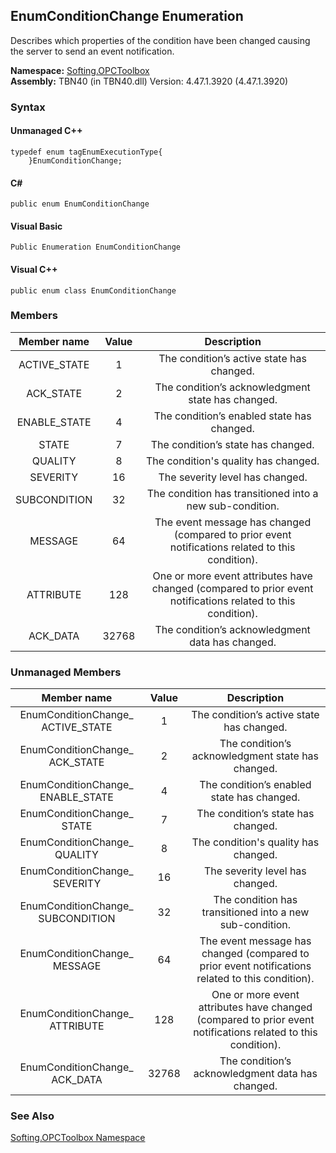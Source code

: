 ## **EnumConditionChange Enumeration**


Describes which properties of the condition have been changed causing the server to send an event notification.

**Namespace:** [Softing.OPCToolbox](N_Softing_OPCToolbox.htm)  
**Assembly:** TBN40 (in TBN40.dll) Version: 4.47.1.3920 (4.47.1.3920)

### Syntax

#### Unmanaged C++
```
typedef enum tagEnumExecutionType{  
	}EnumConditionChange;
```
#### C#
```
public enum EnumConditionChange
```

#### Visual Basic
```
Public Enumeration EnumConditionChange
```
#### Visual C++
```
public enum class EnumConditionChange
```

### Members
**Member name**|**Value**|**Description**
:-----:|:-----:|:-----:
ACTIVE\_STATE|1|The condition’s active state has changed.
ACK\_STATE|2|The condition’s acknowledgment state has changed.
ENABLE\_STATE|4|The condition’s enabled state has changed.
STATE|7|The condition’s state has changed.
QUALITY|8|The condition's quality has changed.
SEVERITY|16|The severity level has changed.
SUBCONDITION|32|The condition has transitioned into a new sub-condition.
MESSAGE|64|The event message has changed (compared to prior event notifications related to this condition).
ATTRIBUTE|128|One or more event attributes have changed (compared to prior event notifications related to this condition).
ACK\_DATA|32768|The condition’s acknowledgment data has changed.

### Unmanaged Members
**Member name**|**Value**|**Description**
:-----:|:-----:|:-----:
EnumConditionChange\_ ACTIVE\_STATE|1|The condition’s active state has changed.
EnumConditionChange\_ ACK\_STATE|2|The condition’s acknowledgment state has changed.
EnumConditionChange\_ ENABLE\_STATE|4|The condition’s enabled state has changed.
EnumConditionChange\_ STATE|7|The condition’s state has changed.
EnumConditionChange\_ QUALITY|8|The condition's quality has changed.
EnumConditionChange\_ SEVERITY|16|The severity level has changed.
EnumConditionChange\_ SUBCONDITION|32|The condition has transitioned into a new sub-condition.
EnumConditionChange\_ MESSAGE|64|The event message has changed (compared to prior event notifications related to this condition).
EnumConditionChange\_ ATTRIBUTE|128|One or more event attributes have changed (compared to prior event notifications related to this condition).
EnumConditionChange\_ ACK\_DATA|32768|The condition’s acknowledgment data has changed.

### See Also
[Softing.OPCToolbox Namespace](N_Softing_OPCToolbox.htm)